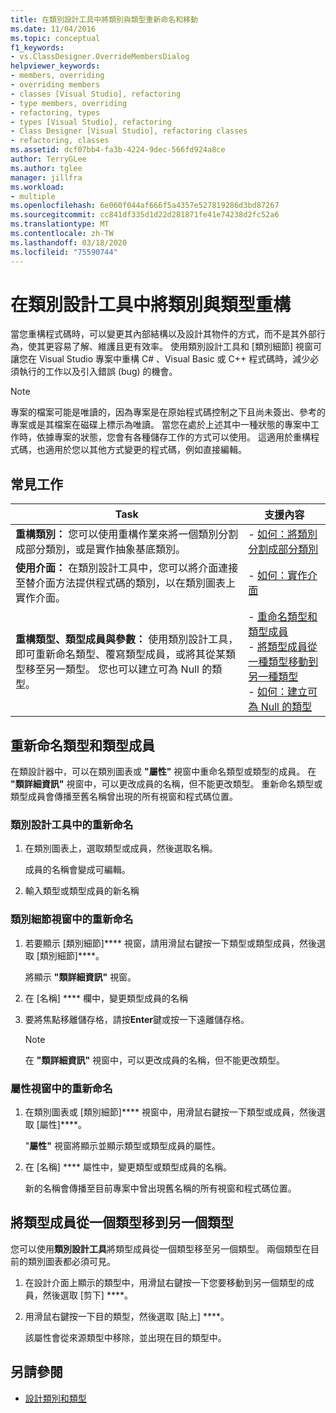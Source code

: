 ```yaml
---
title: 在類別設計工具中將類別與類型重新命名和移動
ms.date: 11/04/2016
ms.topic: conceptual
f1_keywords:
- vs.ClassDesigner.OverrideMembersDialog
helpviewer_keywords:
- members, overriding
- overriding members
- classes [Visual Studio], refactoring
- type members, overriding
- refactoring, types
- types [Visual Studio], refactoring
- Class Designer [Visual Studio], refactoring classes
- refactoring, classes
ms.assetid: dcf07bb4-fa3b-4224-9dec-566fd924a8ce
author: TerryGLee
ms.author: tglee
manager: jillfra
ms.workload:
- multiple
ms.openlocfilehash: 6e060f044af666f5a4357e527819286d3bd87267
ms.sourcegitcommit: cc841df335d1d22d281871fe41e74238d2fc52a6
ms.translationtype: MT
ms.contentlocale: zh-TW
ms.lasthandoff: 03/18/2020
ms.locfileid: "75590744"
---
```

# <a name="refactor-classes-and-types-in-class-designer"></a>在類別設計工具中將類別與類型重構

當您重構程式碼時，可以變更其內部結構以及設計其物件的方式，而不是其外部行為，使其更容易了解、維護且更有效率。 使用類別設計工具和 [類別細節] 視窗可讓您在 Visual Studio 專案中重構 C# 、Visual Basic 或 C++ 程式碼時，減少必須執行的工作以及引入錯誤 (bug) 的機會。

> [!NOTE]
> 專案的檔案可能是唯讀的，因為專案是在原始程式碼控制之下且尚未簽出、參考的專案或是其檔案在磁碟上標示為唯讀。 當您在處於上述其中一種狀態的專案中工作時，依據專案的狀態，您會有各種儲存工作的方式可以使用。 這適用於重構程式碼，也適用於您以其他方式變更的程式碼，例如直接編輯。

## <a name="common-tasks"></a>常見工作

|Task|支援內容|
|----------| - |
|**重構類別：** 您可以使用重構作業來將一個類別分割成部分類別，或是實作抽象基底類別。|-   [如何：將類別分割成部分類別](how-to-split-a-class-into-partial-classes.md)|
|**使用介面：** 在類別設計工具中，您可以將介面連接至替介面方法提供程式碼的類別，以在類別圖表上實作介面。|-   [如何：實作介面](how-to-implement-an-interface.md)|
|**重構類型、類型成員與參數：** 使用類別設計工具，即可重新命名類型、覆寫類型成員，或將其從某類型移至另一類型。 您也可以建立可為 Null 的類型。|-   [重命名類型和類型成員](#rename-types-and-type-members)<br />-   [將類型成員從一種類型移動到另一種類型](#move-type-members-from-one-type-to-another)<br />-   [如何：建立可為 Null 的類型](how-to-create-a-nullable-type.md)|

## <a name="rename-types-and-type-members"></a>重新命名類型和類型成員

在類設計器中，可以在類別圖表或 **"屬性"** 視窗中重命名類型或類型的成員。 在 **"類詳細資訊"** 視窗中，可以更改成員的名稱，但不能更改類型。 重新命名類型或類型成員會傳播至舊名稱曾出現的所有視窗和程式碼位置。

### <a name="rename-in-the-class-designer"></a>類別設計工具中的重新命名

1. 在類別圖表上，選取類型或成員，然後選取名稱。

     成員的名稱會變成可編輯。

2. 輸入類型或類型成員的新名稱

### <a name="rename-in-the-class-details-window"></a>類別細節視窗中的重新命名

1. 若要顯示 [類別細節]**** 視窗，請用滑鼠右鍵按一下類型或類型成員，然後選取 [類別細節]****。

     將顯示 **"類詳細資訊"** 視窗。

2. 在 [名稱] **** 欄中，變更類型成員的名稱

3. 要將焦點移離儲存格，請按**Enter**鍵或按一下遠離儲存格。

    > [!NOTE]
    > 在 **"類詳細資訊"** 視窗中，可以更改成員的名稱，但不能更改類型。

### <a name="rename-in-the-properties-window"></a>屬性視窗中的重新命名

1. 在類別圖表或 [類別細節]**** 視窗中，用滑鼠右鍵按一下類型或成員，然後選取 [屬性]****。

     "**屬性"** 視窗將顯示並顯示類型或類型成員的屬性。

2. 在 [名稱] **** 屬性中，變更類型或類型成員的名稱。

     新的名稱會傳播至目前專案中曾出現舊名稱的所有視窗和程式碼位置。

## <a name="move-type-members-from-one-type-to-another"></a>將類型成員從一個類型移到另一個類型

您可以使用**類別設計工具**將類型成員從一個類型移至另一個類型。 兩個類型在目前的類別圖表都必須可見。

1. 在設計介面上顯示的類型中，用滑鼠右鍵按一下您要移動到另一個類型的成員，然後選取 [剪下] ****。

2. 用滑鼠右鍵按一下目的類型，然後選取 [貼上] ****。

     該屬性會從來源類型中移除，並出現在目的類型中。

## <a name="see-also"></a>另請參閱

- [設計類別和類型](designing-and-viewing-classes-and-types.md)
